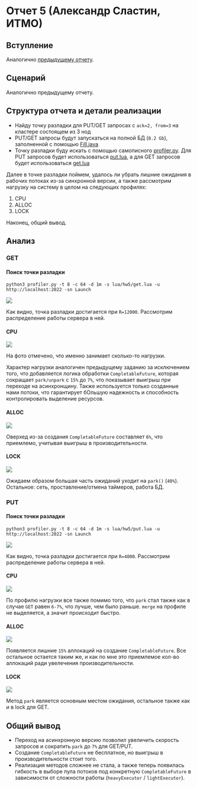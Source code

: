 # Отчет 5 (Александр Сластин, ИТМО)

## Вступление

Аналогично [предыдущему отчету](../stage4/report.md).

## Сценарий

Аналогично предыдущему отчету.

## Структура отчета и детали реализации

- Найду точку разладки для PUT/GET запросах с `ack=2, from=3` на кластере состоящем из 3 нод
- PUT/GET запросы будут запускаться на полной БД (`8.2 Gb`), заполненной с помощью [Fill.java](../../Fill.java)
- Точку разладки буду искать с помощью самописного [profiler.py](../../profile/profiler.py). Для PUT запросов будет использоваться [put.lua](../../profile/lua/hw5/put.lua), а для GET запросов будет использоваться [get.lua](../../profile/lua/hw5/get.lua)

Далее в точке разладки поймем, удалось ли убрать лишние ожидания в рабочих потоках из-за синхронной версии, а также рассмотрим нагрузку на систему в целом на следующих профилях:
1. CPU
2. ALLOC
3. LOCK

Наконец, общий вывод.

## Анализ

### GET

#### Поиск точки разладки

`python3 profiler.py -t 8 -c 64 -d 1m -s lua/hw5/get.lua -u http://localhost:2022 -sn Launch`

![](images/plot_get.png)

Как видно, точка разладки достигается при `R=12000`. Рассмотрим распределение работы сервера в ней.

#### CPU

![](images/get_cpu.png)

На фото отмечено, что именно занимает сколько-то нагрузки.

Характер нагрузки аналогичен предыдущему заданию за исключением того, что добавляется логика обработки `CompletableFuture`, которая сокращает `park/unpark` с `15%` до `7%`, что показывает выигрыш при переходе на асинхронщину. Также используется только созданные нами потоки, что гарантирует бОльшую надежность и способность контролировать выделение ресурсов.

#### ALLOC

![](images/get_alloc.png)

Оверхед из-за создания `CompletableFuture` составляет `6%`, что приемлемо, учитывая выигрыш в производительности. 

#### LOCK

![](images/get_lock.png)

Ожидаем образом большая часть ожиданий уходит на `park()` (`40%`). Остальное: сеть, проставление/отмена таймеров, работа БД.

### PUT

#### Поиск точки разладки

`python3 profiler.py -t 8 -c 64 -d 1m -s lua/hw5/put.lua -u http://localhost:2022 -sn Launch`

![](images/plot_put.png)

Как видно, точка разладки достигается при `R=4000`. Рассмотрим распределение работы сервера в ней.

#### CPU

![](images/put_cpu.png)

По профилю нагрузки все также помимо того, что `park` стал также как в случае `GET` равен `6-7%`, что лучше, чем было раньше. `merge` на профиле не выделяется, а значит происходит быстро.

#### ALLOC

![](images/put_alloc.png)

Появляется лишние `15%` аллокаций на создание `CompletableFuture`. Все остальное остается таким же, и как по мне это приемлемое кол-во аллокаций ради увелечения производительности.

#### LOCK

![](images/put_lock.png)

Метод `park` является основным местом ожидания, остальное также как и в lock для GET.

## Общий вывод

- Переход на асинхронную версию позволил увеличить скорость запросов и сократить `park` до `7%` для GET/PUT.
- Создание `CompletableFuture` не бесплатное, но выигрыш в производительности стоит того.
- Реализация методов сложнее не стала, а также теперь появилась гибкость в выборе пула потоков под конкретную `CompletableFuture` в зависимости от сложности работы (`heavyExecutor` / `lightExecutor`).
